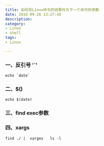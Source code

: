 ```yaml
---
title: 如何将Linux命令的结果作为下一个命令的参数
date: 2016-09-26 13:27:45
description:
category:
- Linux
- shell
tags:
- Linux

---
```


### 一、反引号 '`'

``echo `date` ``

### 二、$()

`echo $(date)`

### 三、find exec参数



### 四、xargs

`find ./ |  xarges   ls -l`
